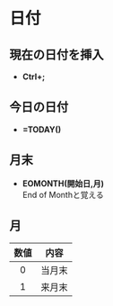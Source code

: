 # 日付  
## 現在の日付を挿入  
* **Ctrl+;**  
## 今日の日付  
* **=TODAY()**    
## 月末  
* **EOMONTH(開始日,月)**<br>End of Monthと覚える  
## 月  

|数値|内容|
|:--:|:--:|
|0|当月末|
|1|来月末|
